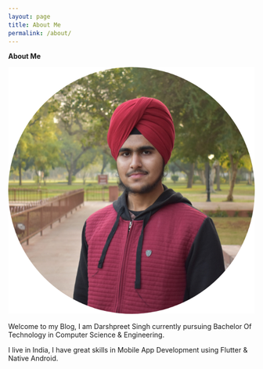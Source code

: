 ```yaml
---
layout: page
title: About Me
permalink: /about/
---
```


**About Me**

![Image description](https://github.com/Darshpreet2000/Code-To-Help/blob/master/images/circle-cropped.png)

Welcome to my Blog, I am Darshpreet Singh currently pursuing Bachelor Of Technology in Computer Science &amp; Engineering.

I live in India, I have great skills in Mobile App Development using Flutter &amp; Native Android.
